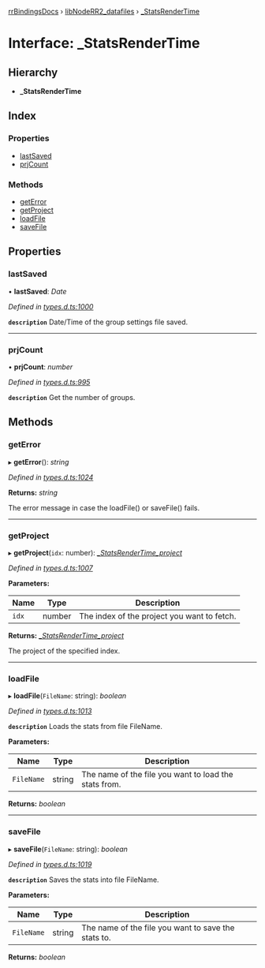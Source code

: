 [rrBindingsDocs](../README.md) › [libNodeRR2_datafiles](../modules/libnoderr2_datafiles.md) › [_StatsRenderTime](libnoderr2_datafiles._statsrendertime.md)

# Interface: _StatsRenderTime

## Hierarchy

* **_StatsRenderTime**

## Index

### Properties

* [lastSaved](libnoderr2_datafiles._statsrendertime.md#lastsaved)
* [prjCount](libnoderr2_datafiles._statsrendertime.md#prjcount)

### Methods

* [getError](libnoderr2_datafiles._statsrendertime.md#geterror)
* [getProject](libnoderr2_datafiles._statsrendertime.md#getproject)
* [loadFile](libnoderr2_datafiles._statsrendertime.md#loadfile)
* [saveFile](libnoderr2_datafiles._statsrendertime.md#savefile)

## Properties

###  lastSaved

• **lastSaved**: *Date*

*Defined in [types.d.ts:1000](https://github.com/Novalis15/RoyalRender-OpenExtensions/blob/f77b7d8/rrNodeJS_rrBindings/nodeJS/win64/v6/types.d.ts#L1000)*

**`description`** Date/Time of the group settings file saved.

___

###  prjCount

• **prjCount**: *number*

*Defined in [types.d.ts:995](https://github.com/Novalis15/RoyalRender-OpenExtensions/blob/f77b7d8/rrNodeJS_rrBindings/nodeJS/win64/v6/types.d.ts#L995)*

**`description`** Get the number of groups.

## Methods

###  getError

▸ **getError**(): *string*

*Defined in [types.d.ts:1024](https://github.com/Novalis15/RoyalRender-OpenExtensions/blob/f77b7d8/rrNodeJS_rrBindings/nodeJS/win64/v6/types.d.ts#L1024)*

**Returns:** *string*

The error message in case the loadFile() or saveFile() fails.

___

###  getProject

▸ **getProject**(`idx`: number): *[_StatsRenderTime_project](libnoderr2_datafiles._statsrendertime_project.md)*

*Defined in [types.d.ts:1007](https://github.com/Novalis15/RoyalRender-OpenExtensions/blob/f77b7d8/rrNodeJS_rrBindings/nodeJS/win64/v6/types.d.ts#L1007)*

**Parameters:**

Name | Type | Description |
------ | ------ | ------ |
`idx` | number | The index of the project you want to fetch. |

**Returns:** *[_StatsRenderTime_project](libnoderr2_datafiles._statsrendertime_project.md)*

The project of the specified index.

___

###  loadFile

▸ **loadFile**(`FileName`: string): *boolean*

*Defined in [types.d.ts:1013](https://github.com/Novalis15/RoyalRender-OpenExtensions/blob/f77b7d8/rrNodeJS_rrBindings/nodeJS/win64/v6/types.d.ts#L1013)*

**`description`** Loads the stats from file FileName.

**Parameters:**

Name | Type | Description |
------ | ------ | ------ |
`FileName` | string | The name of the file you want to load the stats from.  |

**Returns:** *boolean*

___

###  saveFile

▸ **saveFile**(`FileName`: string): *boolean*

*Defined in [types.d.ts:1019](https://github.com/Novalis15/RoyalRender-OpenExtensions/blob/f77b7d8/rrNodeJS_rrBindings/nodeJS/win64/v6/types.d.ts#L1019)*

**`description`** Saves the stats into file FileName.

**Parameters:**

Name | Type | Description |
------ | ------ | ------ |
`FileName` | string | The name of the file you want to save the stats to.  |

**Returns:** *boolean*
